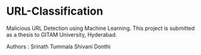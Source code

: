 # URL-Classification
Malicious URL Detection using Machine Learning. This project is submitted as a thesis to GITAM University, Hyderabad.


Authors :
Srinath Tummala
Shivani Donthi
